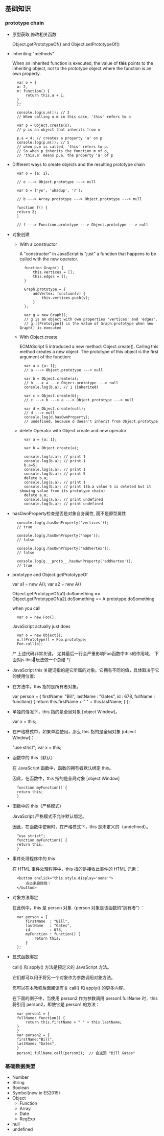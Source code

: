 ## 基础知识

### prototype chain

- 原型获取,修改相关函数

    Object.getPrototypeOf() and Object.setPrototypeOf()

- Inheriting "methods"
  
  When an inherited function is executed, the value of **this** points to the inheriting object, not to the prototype object where the function is an own property.

        var o = {
        a: 2,
        m: function() {
            return this.a + 1;
        }
        };

        console.log(o.m()); // 3
        // When calling o.m in this case, 'this' refers to o

        var p = Object.create(o);
        // p is an object that inherits from o

        p.a = 4; // creates a property 'a' on p
        console.log(p.m()); // 5
        // when p.m is called, 'this' refers to p.
        // So when p inherits the function m of o, 
        // 'this.a' means p.a, the property 'a' of p

- Different ways to create objects and the resulting prototype chain

        var o = {a: 1};

        // o ---> Object.prototype ---> null

        var b = ['yo', 'whadup', '?'];

        // b ---> Array.prototype ---> Object.prototype ---> null

        function f() {
        return 2;
        }

        // f ---> Function.prototype ---> Object.prototype ---> null

- 对象创建

    - With a constructor

        A "constructor" in JavaScript is "just" a function that happens to be called with the new operator.

            function Graph() {
                this.vertices = [];
                this.edges = [];
            }

            Graph.prototype = {
                addVertex: function(v) {
                    this.vertices.push(v);
                }
            };

            var g = new Graph();
            // g is an object with own properties 'vertices' and 'edges'.
            // g.[[Prototype]] is the value of Graph.prototype when new Graph() is executed

    - With Object.create

        ECMAScript 5 introduced a new method: Object.create(). Calling this method creates a new object. The prototype of this object is the first argument of the function:

            var a = {a: 1}; 
            // a ---> Object.prototype ---> null

            var b = Object.create(a);
            // b ---> a ---> Object.prototype ---> null
            console.log(b.a); // 1 (inherited)

            var c = Object.create(b);
            // c ---> b ---> a ---> Object.prototype ---> null

            var d = Object.create(null);
            // d ---> null
            console.log(d.hasOwnProperty); 
            // undefined, because d doesn't inherit from Object.prototype

    - delete Operator with Object.create and new operator

            var a = {a: 1};

            var b = Object.create(a); 

            console.log(a.a); // print 1 
            console.log(b.a); // print 1
            b.a=5;
            console.log(a.a); // print 1
            console.log(b.a); // print 5
            delete b.a;
            console.log(a.a); // print 1
            console.log(b.a); // print 1(b.a value 5 is deleted but it showing value from its prototype chain)
            delete a.a;
            console.log(a.a); // print undefined
            console.log(b.a); // print undefined

- hasOwnProperty检查是否是对象自身属性, 而不是原型属性

        console.log(g.hasOwnProperty('vertices'));
        // true

        console.log(g.hasOwnProperty('nope'));
        // false

        console.log(g.hasOwnProperty('addVertex'));
        // false

        console.log(g.__proto__.hasOwnProperty('addVertex'));
        // true

- prototype and Object.getPrototypeOf

    var a1 = new A(); var a2 = new A()

    Object.getPrototypeOf(a1).doSomething == Object.getPrototypeOf(a2).doSomething == A.prototype.doSomething

    when you call

        var o = new Foo();

    JavaScript actually just does

        var o = new Object();
        o.[[Prototype]] = Foo.prototype;
        Foo.call(o); 

    /* 
        上述代码非常关键， 尤其最后一行会严重影响Foo函数中this的作用域，
        下面对js this玩法做一个总结
    */   

- JavaScript this 关键词指的是它所属的对象。它拥有不同的值，具体取决于它的使用位置:

- 在方法中，this 指的是所有者对象。

    var person = {
        firstName: "Bill",
        lastName : "Gates",
        id       : 678,
        fullName : function() {
            return this.firstName + " " + this.lastName;
        }
    };

- 单独的情况下，this 指的是全局对象 [object Window]。

    var x = this;

- 在严格模式中，如果单独使用，那么 this 指的是全局对象 [object Window]：

    "use strict";
    var x = this;

- 函数中的 this（默认）
    
    在 JavaScript 函数中，函数的拥有者默认绑定 this。

    因此，在函数中，this 指的是全局对象 [object Window]

        function myFunction() {
        return this;
        }

- 函数中的 this（严格模式）

    JavaScript 严格模式不允许默认绑定。

    因此，在函数中使用时，在严格模式下，this 是未定义的（undefined）。

        "use strict";
        function myFunction() {
        return this;
        }

- 事件处理程序中的 this

    在 HTML 事件处理程序中，this 指的是接收此事件的 HTML 元素：

        <button onclick="this.style.display='none'">
            点击来删除我！
        </button>

- 对象方法绑定

    在此例中，this 是 person 对象（person 对象是该函数的“拥有者”）：

        var person = {
            firstName  : "Bill",
            lastName   : "Gates",
            id         : 678,
            myFunction : function() {
                return this;
            }
        };

- 显式函数绑定

    call() 和 apply() 方法是预定义的 JavaScript 方法。

    它们都可以用于将另一个对象作为参数调用对象方法。

    您可以在本教程后面阅读有关 call() 和 apply() 的更多内容。

    在下面的例子中，当使用 person2 作为参数调用 person1.fullName 时，this 将引用 person2，即使它是 person1 的方法：


        var person1 = {
        fullName: function() {
            return this.firstName + " " + this.lastName;
        }
        }
        var person2 = {
        firstName:"Bill",
        lastName: "Gates",
        }
        person1.fullName.call(person2);  // 会返回 "Bill Gates"

### 基础数据类型

- Number
- String
- Boolean
- Symbol(new in ES2015)
- Object
    - Function
    - Array
    - Date
    - RegExp
- null
- undefined